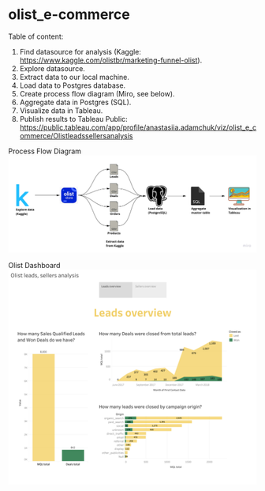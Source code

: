 # olist_e-commerce

Table of content:
1. Find datasource for analysis (Kaggle: https://www.kaggle.com/olistbr/marketing-funnel-olist).
2. Explore datasource.
3. Extract data to our local machine.
4. Load data to Postgres database.
5. Create process flow diagram (Miro, see below).
6. Aggregate data in Postgres (SQL).
7. Visualize data in Tableau.
8. Publish results to Tableau Public: https://public.tableau.com/app/profile/anastasiia.adamchuk/viz/olist_e_commerce/Olistleadssellersanalysis


Process Flow Diagram
![alt text](https://github.com/AnastasiiaAdamchuk/olist_e-commerce/blob/main/Olist%20data%20analysis%20process.jpg)

Olist Dashboard
![alt text](https://github.com/AnastasiiaAdamchuk/olist_e-commerce/blob/main/Olist%20leads%2C%20sellers%20analysis.png)
